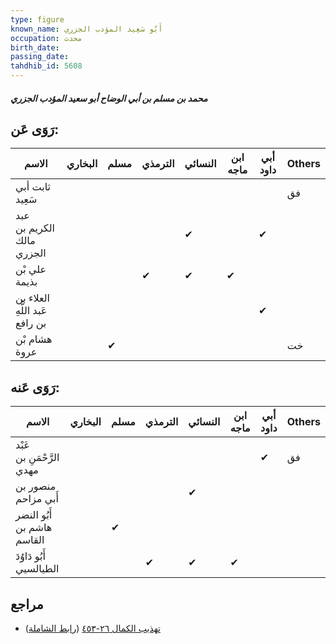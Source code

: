 ```yaml
---
type: figure
known_name: أَبُو سَعِيد المؤدب الجزري
occupation: محدث
birth_date:
passing_date:
tahdhib_id: 5608
---
```

##### محمد بن مسلم بن أبي الوضاح أبو سعيد المؤدب الجزري

## رَوَى عَن:
| الاسم                          | البخاري | مسلم | الترمذي | النسائي | ابن ماجه | أبي داود | Others |
| ------------------------------ | ------- | ---- | ------- | ------- | -------- | -------- | ------ |
| ثابت أبي سَعِيد                |         |      |         |         |          |          | فق     |
| عبد الكريم بن مالك الجزري      |         |      |         | ✔       |          | ✔        |        |
| علي بْن بذيمة                  |         |      | ✔       | ✔       | ✔        |          |        |
| العلاء بن عَبد اللَّهِ بن رافع |         |      |         |         |          | ✔        |        |
| هشام بْن عروة                  |         | ✔    |         |         |          |          | خت     |
## رَوَى عَنه:
| الاسم                      | البخاري | مسلم | الترمذي | النسائي | ابن ماجه | أبي داود | Others |
| -------------------------- | ------- | ---- | ------- | ------- | -------- | -------- | ------ |
| عَبْد الرَّحْمَنِ بن مهدي  |         |      |         |         |          | ✔        | فق     |
| منصور بن أَبي مزاحم        |         |      |         | ✔       |          |          |        |
| أَبُو النضر هاشم بن القاسم |         | ✔    |         |         |          |          |        |
| أَبُو دَاوُدَ الطيالسيي    |         |      | ✔       | ✔       | ✔        |          |        |
## مراجع
- [تهذيب الكمال ٢٦-٤٥٣](obsidian://open?vault=Tahdhib-al-Kamal&file=Figures/٥٦٠٨-محمد%20بن%20مسلم%20بن%20أبي%20الوضاح%20أبو%20سعيد%20المؤدب%20الجزري) ([رابط الشاملة](https://shamela.ws/book/3722/14201))